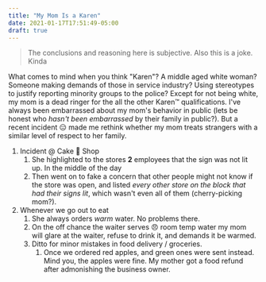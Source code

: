 ```yaml
---
title: "My Mom Is a Karen"
date: 2021-01-17T17:51:49-05:00
draft: true
---
```


> The conclusions and reasoning here is subjective. Also this is a joke. Kinda

What comes to mind when you think "Karen"? A middle aged white woman? Someone making demands of those in service industry? Using stereotypes to justify reporting minority groups to the police? Except for not being white, my mom is a dead ringer for the all the other Karen™️ qualifications. I've always been embarrassed about my mom's behavior in public (lets be honest who *hasn't been embarrassed* by their family in public?). But a recent incident 😑 made me rethink whether my mom treats strangers with a similar level of respect to her family.

1. Incident @ Cake 🍰 Shop
   1. She highlighted to the stores **2** employees that the sign was not lit up. In the middle of the day
   2. Then went on to fake a concern that other people might not know if the store was open, and listed *every other store on the block that had their signs lit*, which wasn't even all of them (cherry-picking mom?).
2. Whenever we go out to eat
   1. She always orders *warm* water. No problems there.
   2. On the off chance the waiter serves 😠 room temp water my mom will glare at the waiter, refuse to drink it, and demands it be warmed.
   3. Ditto for minor mistakes in food delivery / groceries.
      1. Once we ordered red apples, and green ones were sent instead. Mind you, the apples were fine. My mother got a food refund after admonishing the business owner.

